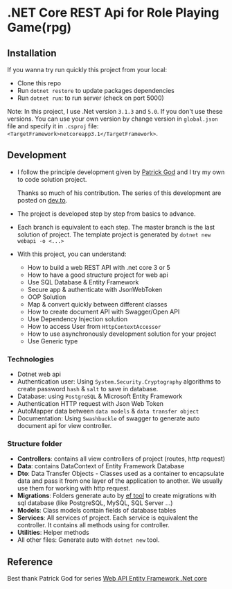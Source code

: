 # .NET Core REST Api for Role Playing Game(rpg)
## Installation

If you wanna try run quickly this project from your local:
- Clone this repo
- Run `dotnet restore` to update packages dependencies
- Run `dotnet run`: to run server (check on port 5000)

Note: In this project, I use .Net version `3.1.3` and `5.0`. If you don't use these versions. You can use your own version by change version in `global.json` file and specify it in `.csproj` file: `<TargetFramework>netcoreapp3.1</TargetFramework>`.
## Development

- I follow the principle development given by [Patrick God](https://dev.to/_patrickgod) and I try my own to code solution project.

  Thanks so much of his contribution. The series of this development are posted on [dev.to](https://dev.to/_patrickgod/net-core-3-1-web-api-entity-framework-jumpstart-part-1-4jla). 


- The project is developed step by step from basics to advance.

- Each branch is equivalent to each step. The master branch is the last solution of project. The template project is generated by `dotnet new webapi -o <...>`

- With this project, you can understand:
  - How to build a web REST API with .net core 3 or  5
  - How to have a good structure project for web api
  - Use SQL Database & Entity Framework
  - Secure app & authenticate with JsonWebToken
  - OOP Solution 
  - Map & convert quickly between different classes
  - How to create document API with Swagger/Open API
  - Use Dependency Injection solution
  - How to access User from `HttpContextAccessor`
  - How to use asynchronously development solution for your project
  - Use Generic type
  


### Technologies
- Dotnet web api
- Authentication user: Using `System.Security.Cryptography` algorithms to create password `hash` & `salt` to save in database.
- Database: using `PostgreSQL` & Microsoft Entity Framework
- Authentication HTTP request with Json Web Token
- AutoMapper data between `data models` &  `data transfer object`
- Documentation: Using `Swashbuckle` of swagger to generate auto document api for view controller.

### Structure folder

- **Controllers**: contains all view controllers of project (routes, http request)
- **Data**: contains DataContext of Entity Framework Database
- **Dto**: Data Transfer Objects - Classes used as a container to encapsulate data and pass it from one layer of the application to another. We usually use them for working with http request.
- **Migrations**: Folders generate auto by [ef tool](https://docs.microsoft.com/en-us/ef/core/cli/dotnet) to create migrations with sql database (like PostgreSQL, MySQL, SQL Server ...)
- **Models**: Class models contain fields of database tables
- **Services**: All services of project. Each service is equivalent the controller. It contains all methods using for controller.
- **Utilities**: Helper methods
- All other files: Generate auto with `dotnet new` tool.
  
## Reference

Best thank Patrick God for series [Web API Entity Framework .Net core](https://dev.to/_patrickgod/net-core-3-1-web-api-entity-framework-jumpstart-part-1-4jla)

